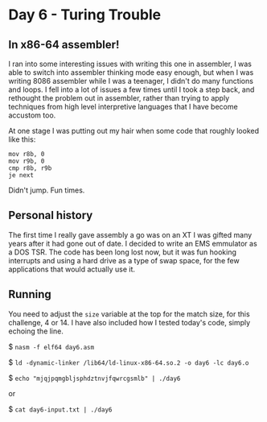 # Day 6 - Turing Trouble

## In x86-64 assembler!

I ran into some interesting issues with writing this one in assembler, I was able to switch into assembler thinking mode easy enough, but when I was writing 8086 assembler while I was a teenager, I didn't do many functions and loops. I fell into a lot of issues a few times until I took a step back, and rethought the problem out in assembler, rather than trying to apply techniques from high level interpretive languages that I have become accustom too. 

At one stage I was putting out my hair when some code that roughly looked like this:

```
mov r8b, 0
mov r9b, 0
cmp r8b, r9b
je next
```

Didn't jump. Fun times.

## Personal history

The first time I really gave assembly a go was on an XT I was gifted many years after it had gone out of date. I decided to write an EMS emmulator as a DOS TSR. The code has been long lost now, but it was fun hooking interrupts and using a hard drive as a type of swap space, for the few applications that would actually use it.

## Running

You need to adjust the `size` variable at the top for the match size, for this challenge, 4 or 14. I have also included how I tested today's code, simply echoing the line.

$ `nasm -f elf64 day6.asm`

$ `ld -dynamic-linker /lib64/ld-linux-x86-64.so.2 -o day6 -lc day6.o`

$ `echo "mjqjpqmgbljsphdztnvjfqwrcgsmlb" | ./day6`

or

$ `cat day6-input.txt | ./day6`
